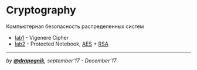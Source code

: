 # Cryptography

Компьютерная безопасность распределенных систем

- [lab1](https://github.com/Drapegnik/bsu/tree/master/cryptography/lab1) - Vigenere Cipher
- [lab2](https://github.com/Drapegnik/bsu/tree/master/cryptography/lab2) - Protected Notebook,
  [AES](https://en.wikipedia.org/wiki/Advanced_Encryption_Standard) +
  [RSA](<https://en.wikipedia.org/wiki/RSA_(cryptosystem)>)

---

_by [**@drapegnik**](https://github.com/Drapegnik), september'17 - December'17_
